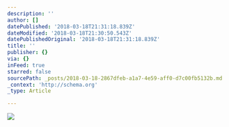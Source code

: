 ```yaml
---
description: ''
author: []
datePublished: '2018-03-18T21:31:18.839Z'
dateModified: '2018-03-18T21:30:50.543Z'
datePublishedOriginal: '2018-03-18T21:31:18.839Z'
title: ''
publisher: {}
via: {}
inFeed: true
starred: false
sourcePath: _posts/2018-03-18-2867dfeb-a1a7-4e59-aff0-d7c00fb5132b.md
_context: 'http://schema.org'
_type: Article

---
```

![](https://the-grid-user-content.s3-us-west-2.amazonaws.com/e9aafaab-dfbb-4764-9726-c7845d2b7ee1.png)